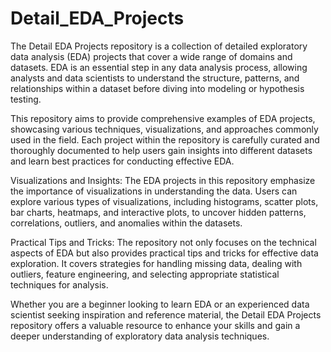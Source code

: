 # Detail_EDA_Projects
The Detail EDA Projects repository is a collection of detailed exploratory data analysis (EDA) projects that cover a wide range of domains and datasets. EDA is an essential step in any data analysis process, allowing analysts and data scientists to understand the structure, patterns, and relationships within a dataset before diving into modeling or hypothesis testing.

This repository aims to provide comprehensive examples of EDA projects, showcasing various techniques, visualizations, and approaches commonly used in the field. Each project within the repository is carefully curated and thoroughly documented to help users gain insights into different datasets and learn best practices for conducting effective EDA.

Visualizations and Insights: The EDA projects in this repository emphasize the importance of visualizations in understanding the data. Users can explore various types of visualizations, including histograms, scatter plots, bar charts, heatmaps, and interactive plots, to uncover hidden patterns, correlations, outliers, and anomalies within the datasets.

Practical Tips and Tricks: The repository not only focuses on the technical aspects of EDA but also provides practical tips and tricks for effective data exploration. It covers strategies for handling missing data, dealing with outliers, feature engineering, and selecting appropriate statistical techniques for analysis.

Whether you are a beginner looking to learn EDA or an experienced data scientist seeking inspiration and reference material, the Detail EDA Projects repository offers a valuable resource to enhance your skills and gain a deeper understanding of exploratory data analysis techniques.

